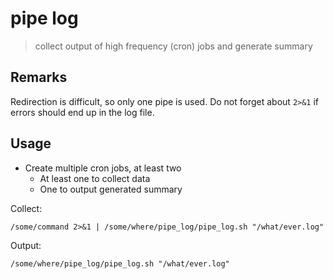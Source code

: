 # pipe log

> collect output of high frequency (cron) jobs and generate summary


## Remarks

Redirection is difficult, so only one pipe is used.
Do not forget about ``2>&1`` if errors should end up in the log file.


## Usage

* Create multiple cron jobs, at least two
    * At least one to collect data
    * One to output generated summary

Collect:

```
/some/command 2>&1 | /some/where/pipe_log/pipe_log.sh "/what/ever.log"
```

Output:

```
/some/where/pipe_log/pipe_log.sh "/what/ever.log"
```
